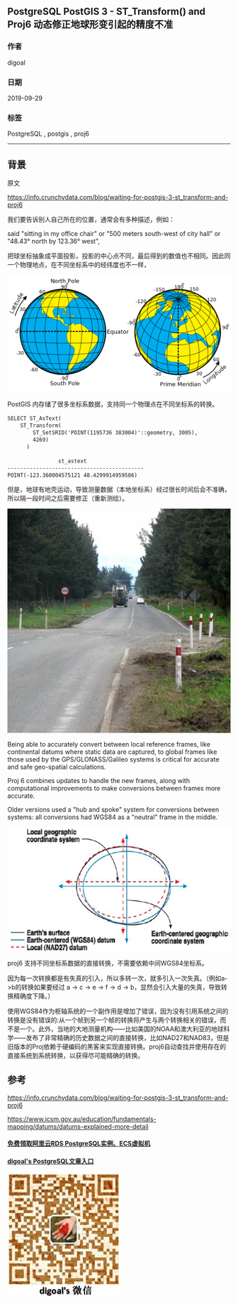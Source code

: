 ## PostgreSQL PostGIS 3 - ST_Transform() and Proj6 动态修正地球形变引起的精度不准  
                
### 作者                
digoal                
                
### 日期                
2019-09-29                
                
### 标签                
PostgreSQL , postgis , proj6    
                
----                
                
## 背景     
原文  
  
https://info.crunchydata.com/blog/waiting-for-postgis-3-st_transform-and-proj6  
  
我们要告诉别人自己所在的位置，通常会有多种描述，例如：  
  
said "sitting in my office chair" or "500 meters south-west of city hall" or "48.43° north by 123.36° west",   
  
把球坐标抽象成平面投影，投影的中心点不同，最后得到的数值也不相同。因此同一个物理地点，在不同坐标系中的经纬度也不一样，  
  
![pic](20190929_01_pic_001.png)  
  
PostGIS 内存储了很多坐标系数据，支持同一个物理点在不同坐标系的转换。  
  
```  
SELECT ST_AsText(   
    ST_Transform(   
        ST_SetSRID('POINT(1195736 383004)'::geometry, 3005),   
        4269)   
      )  
  
                st_astext                   
-------------------------------------------  
POINT(-123.360004575121 48.4299914959586)  
```  
  
但是，地球有地壳运动，导致测量数据（本地坐标系）经过很长时间后会不准确，所以隔一段时间之后需要修正（重新测绘）。    
  
![pic](20190929_01_pic_002.jpg)  
  
Being able to accurately convert between local reference frames, like continental datums where static data are captured, to global frames like those used by the GPS/GLONASS/Galileo systems is critical for accurate and safe geo-spatial calculations.  
  
Proj 6 combines updates to handle the new frames, along with computational improvements to make conversions between frames more accurate.   
  
Older versions used a "hub and spoke" system for conversions between systems: all conversions had WGS84 as a "neutral" frame in the middle.  
  
![pic](20190929_01_pic_003.png)  
  
proj6 支持不同坐标系数据的直接转换，不需要依赖中间WGS84坐标系。  
  
因为每一次转换都是有失真的引入，所以多转一次，就多引入一次失真。（例如a->b的转换如果要经过 a -> c -> e -> f -> d -> b，显然会引入大量的失真，导致转换精确度下降。）  
  
  
使用WGS84作为枢轴系统的一个副作用是增加了错误，因为没有引用系统之间的转换是没有错误的:从一个帧到另一个帧的转换将产生与两个转换相关的错误，而不是一个。此外，当地的大地测量机构——比如美国的NOAA和澳大利亚的地球科学——发布了非常精确的历史数据之间的直接转换，比如NAD27和NAD83，但是旧版本的Proj依赖于硬编码的黑客来实现直接转换。proj6自动查找并使用存在的直接系统到系统转换，以获得尽可能精确的转换。  
  
  
  
## 参考  
https://info.crunchydata.com/blog/waiting-for-postgis-3-st_transform-and-proj6    
    
https://www.icsm.gov.au/education/fundamentals-mapping/datums/datums-explained-more-detail  
  
  
  
  
  
  
  
  
  
  
  
#### [免费领取阿里云RDS PostgreSQL实例、ECS虚拟机](https://free.aliyun.com/ "57258f76c37864c6e6d23383d05714ea")
  
  
#### [digoal's PostgreSQL文章入口](https://github.com/digoal/blog/blob/master/README.md "22709685feb7cab07d30f30387f0a9ae")
  
  
![digoal's weixin](../pic/digoal_weixin.jpg "f7ad92eeba24523fd47a6e1a0e691b59")
  
  
  
  
  
  
  
